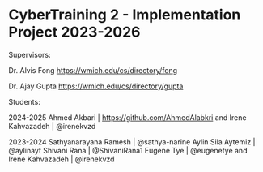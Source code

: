 # CyberTraining 2 - Implementation Project 2023-2026
 
Supervisors:

Dr. Alvis Fong
    https://wmich.edu/cs/directory/fong

Dr. Ajay Gupta
    https://wmich.edu/cs/directory/gupta

Students:

2024-2025
Ahmed Akbari | https://github.com/AhmedAlabkri
and Irene Kahvazadeh | @irenekvzd

2023-2024
Sathyanarayana Ramesh | @sathya-narine
Aylin Sila Aytemiz | @aylinayt
Shivani Rana | @ShivaniRana1
Eugene Tye | @eugenetye
and Irene Kahvazadeh | @irenekvzd
